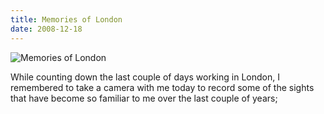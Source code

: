 ```yaml
---
title: Memories of London
date: 2008-12-18
---
```


![Memories of London](https://source.unsplash.com/9ZQzrLWV52M/1600x900)

While counting down the last couple of days working in London, I remembered to take a camera with me today to record some of the sights that have become so familiar to me over the last couple of years;